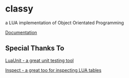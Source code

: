 # classy
a LUA implementation of Object Orientated Programming

[Documentation](http://htmlpreview.github.com/?https://github.com/davporte/classy/blob/master/doc/index.html)

## Special Thanks To 
[LuaUnit - a great unit testing tool](https://github.com/bluebird75/luaunit/tree/LUAUNIT_V3_2_1)

[Inspect - a great too for inspecting LUA tables](https://github.com/kikito/inspect.lua)
